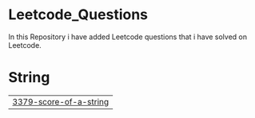 # Leetcode_Questions

In this Repository i have added Leetcode questions that i have solved on Leetcode.


# String
|  |
| ------- |
| [3379-score-of-a-string](https://github.com/TheAlphaBoy/Leetcode-Easy-Questions/tree/master/3379-score-of-a-string) |